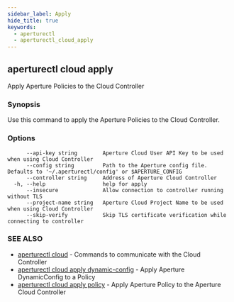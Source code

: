 ```yaml
---
sidebar_label: Apply
hide_title: true
keywords:
  - aperturectl
  - aperturectl_cloud_apply
---
```


<!-- markdownlint-disable -->

## aperturectl cloud apply

Apply Aperture Policies to the Cloud Controller

### Synopsis

Use this command to apply the Aperture Policies to the Cloud Controller.

### Options

```
      --api-key string        Aperture Cloud User API Key to be used when using Cloud Controller
      --config string         Path to the Aperture config file. Defaults to '~/.aperturectl/config' or $APERTURE_CONFIG
      --controller string     Address of Aperture Cloud Controller
  -h, --help                  help for apply
      --insecure              Allow connection to controller running without TLS
      --project-name string   Aperture Cloud Project Name to be used when using Cloud Controller
      --skip-verify           Skip TLS certificate verification while connecting to controller
```

### SEE ALSO

- [aperturectl cloud](/reference/aperturectl/cloud/cloud.md) - Commands to communicate with the Cloud Controller
- [aperturectl cloud apply dynamic-config](/reference/aperturectl/cloud/apply/dynamic-config/dynamic-config.md) - Apply Aperture DynamicConfig to a Policy
- [aperturectl cloud apply policy](/reference/aperturectl/cloud/apply/policy/policy.md) - Apply Aperture Policy to the Aperture Cloud Controller
